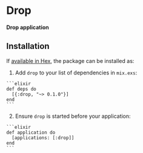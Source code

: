 # Drop

**Drop application**

## Installation

If [available in Hex](https://hex.pm/docs/publish), the package can be installed as:

  1. Add `drop` to your list of dependencies in `mix.exs`:

    ```elixir
    def deps do
      [{:drop, "~> 0.1.0"}]
    end
    ```

  2. Ensure `drop` is started before your application:

    ```elixir
    def application do
      [applications: [:drop]]
    end
    ```

